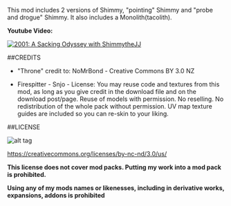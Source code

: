 This mod includes 2 versions of Shimmy, "pointing" Shimmy and "probe and drogue" Shimmy. It also includes a Monolith(tacolith).

**Youtube Video:** 

[![2001: A Sacking Odyssey with ShimmytheJJ](http://img.youtube.com/vi/RAFNNk_XYqo/0.jpg)](http://www.youtube.com/watch?v=RAFNNk_XYqo "2001: A Sacking Odyssey with ShimmytheJJ")

##CREDITS

* "Throne" credit to: NoMrBond - Creative Commons BY 3.0 NZ

* Firespitter - Snjo - License: You may reuse code and textures from this mod, as long as you give credit in the download file and on the download post/page. Reuse of models with permission. No reselling. No redistribution of the whole pack without permission. UV map texture guides are included so you can re-skin to your liking.

##LICENSE

![alt tag](https://licensebuttons.net/l/by-nc-nd/3.0/88x31.png)

https://creativecommons.org/licenses/by-nc-nd/3.0/us/


**This license does not cover mod packs. Putting my work into a mod pack is prohibited.**

**Using any of my mods names or likenesses, including in derivative works, expansions, addons is prohibited**
